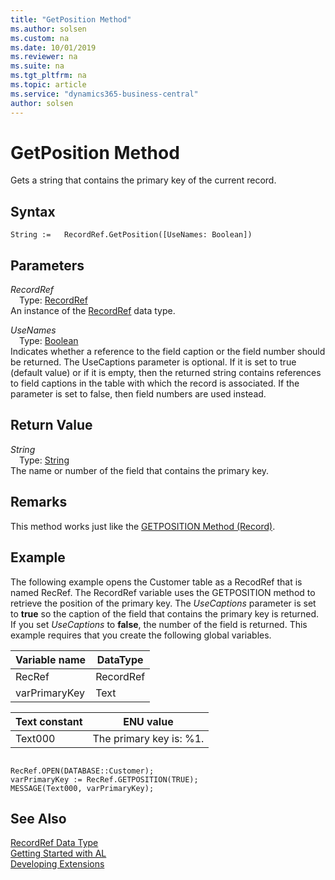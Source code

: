 ```yaml
---
title: "GetPosition Method"
ms.author: solsen
ms.custom: na
ms.date: 10/01/2019
ms.reviewer: na
ms.suite: na
ms.tgt_pltfrm: na
ms.topic: article
ms.service: "dynamics365-business-central"
author: solsen
---
```

[//]: # (START>DO_NOT_EDIT)
[//]: # (IMPORTANT:Do not edit any of the content between here and the END>DO_NOT_EDIT.)
[//]: # (Any modifications should be made in the .xml files in the ModernDev repo.)
# GetPosition Method
Gets a string that contains the primary key of the current record.


## Syntax
```
String :=   RecordRef.GetPosition([UseNames: Boolean])
```
## Parameters
*RecordRef*  
&emsp;Type: [RecordRef](recordref-data-type.md)  
An instance of the [RecordRef](recordref-data-type.md) data type.  

*UseNames*  
&emsp;Type: [Boolean](../boolean/boolean-data-type.md)  
Indicates whether a reference to the field caption or the field number should be returned. The UseCaptions parameter is optional. If it is set to true (default value) or if it is empty, then the returned string contains references to field captions in the table with which the record is associated. If the parameter is set to false, then field numbers are used instead.
          


## Return Value
*String*  
&emsp;Type: [String](../string/string-data-type.md)  
The name or number of the field that contains the primary key.  


[//]: # (IMPORTANT: END>DO_NOT_EDIT)

## Remarks  
 This method works just like the [GETPOSITION Method \(Record\)](../../methods/devenv-getposition-method-record.md).  
  
## Example  
 The following example opens the Customer table as a RecodRef that is named RecRef. The RecordRef variable uses the GETPOSITION method to retrieve the position of the primary key. The *UseCaptions* parameter is set to **true** so the caption of the field that contains the primary key is returned. If you set *UseCaptions* to **false**, the number of the field is returned. This example requires that you create the following global variables.  
  
|Variable name|DataType|  
|-------------------|--------------|  
|RecRef|RecordRef|  
|varPrimaryKey|Text|  
  
|Text constant|ENU value|  
|-------------------|---------------|  
|Text000|The primary key is: %1.|  
  
```  
  
RecRef.OPEN(DATABASE::Customer);  
varPrimaryKey := RecRef.GETPOSITION(TRUE);  
MESSAGE(Text000, varPrimaryKey);  
```  
  

## See Also
[RecordRef Data Type](recordref-data-type.md)  
[Getting Started with AL](../../devenv-get-started.md)  
[Developing Extensions](../../devenv-dev-overview.md)